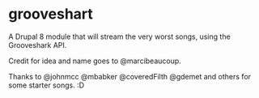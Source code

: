 grooveshart
===========

A Drupal 8 module that will stream the very worst songs, using the Grooveshark API.

Credit for idea and name goes to @marcibeaucoup.

Thanks to @johnmcc @mbabker @coveredFilth @gdemet and others for some starter songs. :D
